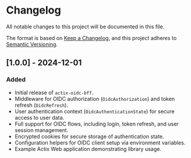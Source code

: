 # Changelog

All notable changes to this project will be documented in this file.

The format is based on [Keep a Changelog](https://keepachangelog.com/en/1.0.0/), 
and this project adheres to [Semantic Versioning](https://semver.org/spec/v2.0.0.html).

## [1.0.0] - 2024-12-01
### Added
- Initial release of `actix-oidc-bff`.
- Middleware for OIDC authorization (`OidcAuthorization`) and token refresh (`OidcRefresh`).
- User authentication context (`OidcAuthenticationState`) for secure access to user data.
- Full support for OIDC flows, including login, token refresh, and user session management.
- Encrypted cookies for secure storage of authentication state.
- Configuration helpers for OIDC client setup via environment variables.
- Example Actix Web application demonstrating library usage.
